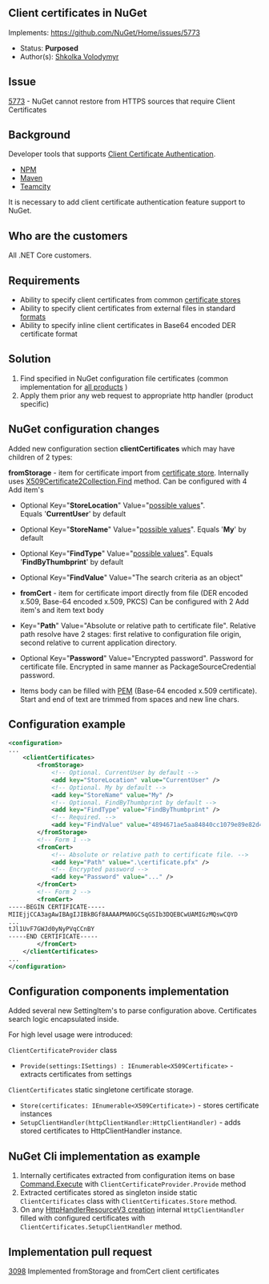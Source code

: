 ## Client certificates in NuGet

Implements: https://github.com/NuGet/Home/issues/5773
* Status: **Purposed**
* Author(s): [Shkolka Volodymyr](https://github.com/BlackGad)

## Issue

[5773](https://github.com/NuGet/Home/issues/5773) - NuGet cannot restore from HTTPS sources that require Client Certificates

## Background

Developer tools that supports [Client Certificate Authentication](https://blogs.msdn.microsoft.com/kaushal/2015/05/27/client-certificate-authentication-part-1/).
* [NPM](https://docs.npmjs.com/misc/config#cert)
* [Maven](https://maven.apache.org/guides/mini/guide-repository-ssl.html)
* [Teamcity](https://www.jetbrains.com/help/teamcity/using-https-to-access-teamcity-server.html#UsingHTTPStoaccessTeamCityserver-ConfiguringJVMforauthenticationwithclientcertificate)

It is necessary to add client certificate authentication feature support to NuGet.

## Who are the customers

All .NET Core customers.

## Requirements

* Ability to specify client certificates from common [certificate stores](https://docs.microsoft.com/en-us/dotnet/framework/wcf/feature-details/working-with-certificates#certificate-stores)
* Ability to specify client certificates from external files in standard [formats](https://en.wikipedia.org/wiki/X.509#Certificate_filename_extensions)
* Ability to specify inline client certificates in Base64 encoded DER certificate format

## Solution

1) Find specified in NuGet configuration file certificates (common implementation for [all products](https://github.com/NuGet/NuGet.Client/tree/dev/src/NuGet.Core/NuGet.Configuration) )
2) Apply them prior any web request to appropriate http handler (product specific)

## NuGet configuration changes

Added new configuration section **clientCertificates** which may have children of 2 types:

**fromStorage** - item for certificate import from [certificate store](https://docs.microsoft.com/en-us/dotnet/framework/wcf/feature-details/working-with-certificates#certificate-stores). Internally uses [X509Certificate2Collection.Find](https://docs.microsoft.com/en-us/dotnet/api/system.security.cryptography.x509certificates.x509certificate2collection.find?view=netframework-4.8#System_Security_Cryptography_X509Certificates_X509Certificate2Collection_Find_System_Security_Cryptography_X509Certificates_X509FindType_System_Object_System_Boolean_) method.
Can be configured with 4 Add item's

- Optional Key="**StoreLocation**" Value="[possible values](https://docs.microsoft.com/en-us/dotnet/api/system.security.cryptography.x509certificates.storelocation?view=netframework-4.8#fields)".  
Equals '**CurrentUser**' by default
- Optional Key="**StoreName**" Value="[possible values](https://docs.microsoft.com/en-us/dotnet/api/system.security.cryptography.x509certificates.storename?view=netframework-4.8#fields)". 
Equals '**My**' by default
- Optional Key="**FindType**" Value="[possible values](https://docs.microsoft.com/en-us/dotnet/api/system.security.cryptography.x509certificates.x509findtype?view=netframework-4.8#fields)". 
Equals '**FindByThumbprint**' by default
- Optional Key="**FindValue**" Value="The search criteria as an object"

- **fromCert** - item for certificate import directly from file (DER encoded x.509, Base-64 encoded x.509, PKCS)
Can be configured with 2 Add item's and item text body

- Key="**Path**" Value="Absolute or relative path to certificate file". Relative path resolve have 2 stages: first relative to configuration file origin, second relative to current application directory.
- Optional Key="**Password**" Value="Encrypted password". Password for certificate file. Encrypted in same manner as PackageSourceCredential password.
- Items body can be filled with [PEM](https://en.wikipedia.org/wiki/Privacy-Enhanced_Mail) (Base-64 encoded x.509 certificate). Start and end of text are trimmed from spaces and new line chars.

## Configuration example

```xml
<configuration>
...
    <clientCertificates>	
        <fromStorage>
            <!-- Optional. CurrentUser by default -->
            <add key="StoreLocation" value="CurrentUser" />
            <!-- Optional. My by default -->
            <add key="StoreName" value="My" />
            <!-- Optional. FindByThumbprint by default -->
            <add key="FindType" value="FindByThumbprint" />
            <!-- Required. -->
            <add key="FindValue" value="4894671ae5aa84840cc1079e89e82d426bc24ec6" />
        </fromStorage>
        <!-- Form 1 -->
        <fromCert>
            <!-- Absolute or relative path to certificate file. -->
            <add key="Path" value=".\certificate.pfx" />
            <!-- Encrypted password -->
            <add key="Password" value="..." />
        </fromCert>
        <!-- Form 2 -->
        <fromCert>
-----BEGIN CERTIFICATE-----
MIIEjjCCA3agAwIBAgIJIBkBGf8AAAAPMA0GCSqGSIb3DQEBCwUAMIGzMQswCQYD
...
tJl1UvF7GWJd0yNyPVqCCnBY
-----END CERTIFICATE-----
        </fromCert>
    </clientCertificates>
...
</configuration>
```

## Configuration components implementation

Added several new SettingItem's to parse configuration above. Certificates search logic encapsulated inside.

For high level usage were introduced:

`ClientCertificateProvider` class
* `Provide(settings:ISettings) : IEnumerable<X509Certificate>` - extracts certificates from settings

`ClientCertificates` static singletone certificate storage.
* `Store(certificates: IEnumerable<X509Certificate>)` - stores certificate instances
* `SetupClientHandler(httpClientHandler:HttpClientHandler)` - adds stored certificates to HttpClientHandler instance. 

## NuGet Cli implementation as example

1) Internally certificates extracted from configuration items on base [Command.Execute](https://github.com/NuGet/NuGet.Client/blob/d4f53c3e523493fcbe35c537cb004e9a3e228abd/src/NuGet.Clients/NuGet.CommandLine/Commands/Command.cs) with `ClientCertificateProvider.Provide` method
2) Extracted certificates stored as singleton inside static `ClientCertificates` class with `ClientCertificates.Store` method.
2) On any [HttpHandlerResourceV3 creation](https://github.com/NuGet/NuGet.Client/blob/d4f53c3e523493fcbe35c537cb004e9a3e228abd/src/NuGet.Core/NuGet.Protocol/HttpSource/HttpHandlerResourceV3Provider.cs) internal `HttpClientHandler` filled with configured certificates with `ClientCertificates.SetupClientHandler` method.

## Implementation pull request

[3098](https://github.com/NuGet/NuGet.Client/pull/3098) Implemented fromStorage and fromCert client certificates
